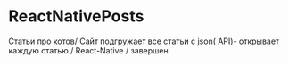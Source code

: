 # ReactNativePosts
 Статьи про котов/ Сайт подгружает все статьи с json( API)- открывает каждую статью / React-Native / завершен 
